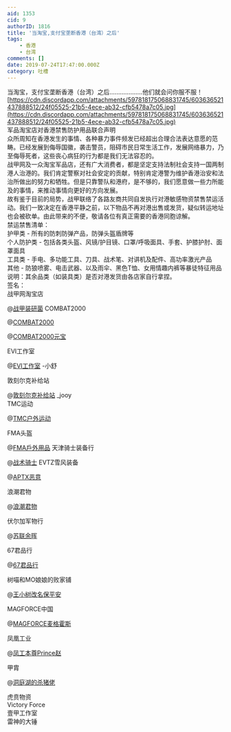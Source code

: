 ```yaml
---
aid: 1353
cid: 9
authorID: 1816
title: '当淘宝,支付宝垄断香港（台湾）之后'
tags:
    - 香港
    - 台湾
comments: []
date: 2019-07-24T17:47:00.000Z
category: 吐槽
---
```


当淘宝，支付宝垄断香港（台湾）之后...................他们就会问你服不服！  
[https://cdn.discordapp.com/attachments/597818175068831745/603636521437888512/24f05525-21b5-4ece-ab32-cfb5478a7c05.jpg](https://cdn.discordapp.com/attachments/597818175068831745/603636521437888512/24f05525-21b5-4ece-ab32-cfb5478a7c05.jpg)  
军品淘宝店对香港禁售防护用品联合声明  
众所周知在香港发生的事情、各种暴力事件频发已经超出合理合法表达意愿的范畴。已经发展到侮辱国徽，袭击警员，阻碍市民日常生活工作，发展网络暴力，乃至侮辱死者，这些丧心病狂的行为都是我们无法容忍的。  
战甲网及一众淘宝军品店，还有广大消费者，都是坚定支持法制社会支持一国两制港人治港的。我们肯定警察对社会安定的贡献，特别肯定港警为维护香港治安和法治所做出的努力和牺牲。但是只靠警队和港府，是不够的，我们愿意做一些力所能及的事情，来推动事情向更好的方向发展。  
故有鉴于目前的局势，战甲联络了各路友商共同自发执行对港敏感物资禁售禁运活动。我们一致决定在香港平静之前，以下物品不再对港出售或发货，疑似转运地址也会被砍单。由此带来的不便，敬请各位有真正需要的香港同胞谅解。  
禁运禁售清单：  
护甲类 - 所有的防刺防弹产品，防弹头盔盾牌等  
个人防护类 - 包括各类头盔、风镜/护目镜、口罩/呼吸面具、手套、护膝护肘、面罩面具  
工具类 - 手电、多功能工具、刀具、战术笔、对讲机及配件、高功率激光产品  
其他 - 防狼喷雾、电击武器、以及雨伞、黑色T恤、女用情趣内裤等暴徒特征用品  
说明：其余品类（如装具类）是否对港发货由各店家自行拿捏。  
签名：  
战甲网淘宝店

@[战甲装研菌](/member/战甲装研菌) COMBAT2000

@[COMBAT2000](/member/COMBAT2000)

@[COMBAT2000元宝](/member/COMBAT2000元宝)

EVI工作室

@[EVI工作室](/member/EVI工作室) -小舒

敦刻尔克补给站

@[敦刻尔克补给站](/member/敦刻尔克补给站) \_jooy  
TMC运动

@[TMC户外运动](/member/TMC户外运动)

FMA头盔

@[FMA戶外用品](/member/FMA戶外用品) 天津骑士装备行

@[战术骑士](/member/战术骑士) EVTZ雪风装备

@[APTX恶意](/member/APTX恶意)

浪潮君物

@[浪潮君物](/member/浪潮君物)

伏尔加军物行

@[苏联余晖](/member/苏联余晖)

67君品行

@[67君品行](/member/67君品行)

树喵和MO娘娘的败家铺

@[王小树改名保平安](/member/王小树改名保平安)

MAGFORCE中国

@[MAGFORCE麦格霍斯](/member/MAGFORCE麦格霍斯)

凤凰工业

@[凤工本尊Prince赵](/member/凤工本尊Prince赵)

甲胄

@[洞庭湖的杀猪佬](/member/洞庭湖的杀猪佬)

虎贲物资  
Victory Force  
壹甲工作室  
雷神的大锤

